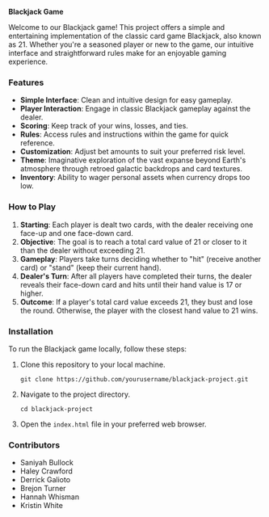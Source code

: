 **Blackjack Game**

Welcome to our Blackjack game! This project offers a simple and entertaining implementation of the classic card game Blackjack, also known as 21. Whether you're a seasoned player or new to the game, our intuitive interface and straightforward rules make for an enjoyable gaming experience.

### Features

- **Simple Interface**: Clean and intuitive design for easy gameplay.
- **Player Interaction**: Engage in classic Blackjack gameplay against the dealer.
- **Scoring**: Keep track of your wins, losses, and ties.
- **Rules**: Access rules and instructions within the game for quick reference.
- **Customization**: Adjust bet amounts to suit your preferred risk level.
- **Theme**: Imaginative exploration of the vast expanse beyond Earth's atmosphere through retroed galactic backdrops and card textures.
- **Inventory**: Ability to wager personal assets when currency drops too low. 

### How to Play

1. **Starting**: Each player is dealt two cards, with the dealer receiving one face-up and one face-down card.
2. **Objective**: The goal is to reach a total card value of 21 or closer to it than the dealer without exceeding 21.
3. **Gameplay**: Players take turns deciding whether to "hit" (receive another card) or "stand" (keep their current hand).
4. **Dealer's Turn**: After all players have completed their turns, the dealer reveals their face-down card and hits until their hand value is 17 or higher.
5. **Outcome**: If a player's total card value exceeds 21, they bust and lose the round. Otherwise, the player with the closest hand value to 21 wins.

### Installation

To run the Blackjack game locally, follow these steps:

1. Clone this repository to your local machine.
   ```
   git clone https://github.com/yourusername/blackjack-project.git
   ```

2. Navigate to the project directory.
   ```
   cd blackjack-project
   ```

3. Open the `index.html` file in your preferred web browser.

### Contributors

- Saniyah Bullock
- Haley Crawford
- Derrick Galioto
- Brejon Turner
- Hannah Whisman
- Kristin White
